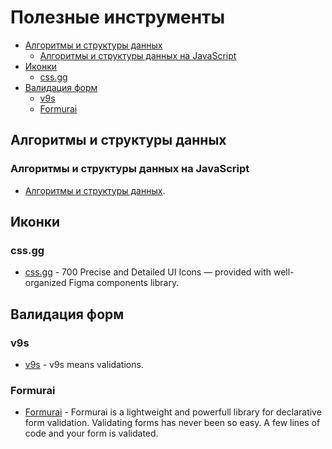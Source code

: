 # Полезные инструменты

- [Алгоритмы и структуры данных](#Алгоритмы-и-структуры-данных)
  - [Алгоритмы и структуры данных на JavaScript](#Алгоритмы-и-структуры-данных-на-JavaScript)
- [Иконки](#Иконки)
  - [css.gg](#css.gg)
- [Валидация форм](#валидация-форм)
  - [v9s](#ov9s)
  - [Formurai](#Formurai)

## Алгоритмы и структуры данных

### Алгоритмы и структуры данных на JavaScript
- [Алгоритмы и структуры данных](https://github.com/trekhleb/javascript-algorithms/blob/master/README.ru-RU.md).

## Иконки

### css.gg
- [css.gg](https://css.gg/) - 700 Precise and Detailed UI Icons — provided with well-organized Figma components library.

## Валидация форм

### v9s
- [v9s](https://github.com/vueent/v9s) - v9s means validations.
### Formurai
- [Formurai](https://github.com/Barto-dev/formurai) - Formurai is a lightweight and powerfull library for declarative form validation.
Validating forms has never been so easy. A few lines of code and your form is validated.
